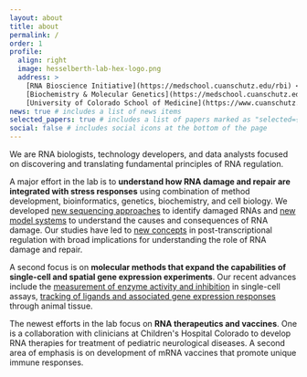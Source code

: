 ```yaml
---
layout: about
title: about
permalink: /
order: 1
profile:
  align: right
  image: hesselberth-lab-hex-logo.png
  address: >
    [RNA Bioscience Initiative](https://medschool.cuanschutz.edu/rbi) <br>
    [Biochemistry & Molecular Genetics](https://medschool.cuanschutz.edu/biochemistry) <br>   
    [University of Colorado School of Medicine](https://www.cuanschutz.edu/)
news: true # includes a list of news items
selected_papers: true # includes a list of papers marked as "selected={true}"
social: false # includes social icons at the bottom of the page
---
```


We are RNA biologists, technology developers, and data analysts 
focused on discovering and translating fundamental principles of RNA regulation.

A major effort in the lab is to **understand how RNA damage and repair are integrated with stress responses**
using combination of method development, bioinformatics, genetics, biochemistry, and
cell biology. We developed [new sequencing
approaches](https://pubmed.ncbi.nlm.nih.gov/26001965/) to identify damaged RNAs
and [new model systems](https://pubmed.ncbi.nlm.nih.gov/29212664/) to
understand the causes and consequences of RNA damage. Our studies have led to
[new concepts](https://elifesciences.org/articles/42262) in post-transcriptional
regulation with broad implications for understanding the role of RNA damage and repair.

A second focus is on **molecular methods that expand the capabilities of single-cell and spatial gene
expression experiments**. Our recent advances include the [measurement of
enzyme activity and inhibition](https://pubmed.ncbi.nlm.nih.gov/32286626/)
in single-cell assays, [tracking of ligands and associated gene expression
responses](https://pubmed.ncbi.nlm.nih.gov/33843587/) through animal
tissue.

The newest efforts in the lab focus on **RNA therapeutics and vaccines**. One is a collaboration
with clinicians at Children's Hospital Colorado to develop RNA therapies for
treatment of pediatric neurological diseases. A second area of emphasis is on
development of mRNA vaccines that promote unique immune responses.

